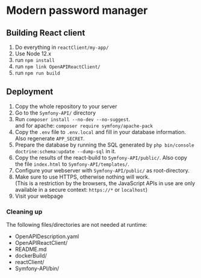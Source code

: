 # Modern password manager

## Building React client

 1. Do everything in `reactClient/my-app/`
 2. Use Node 12.x
 3. run `npm install`
 4. run `npm link OpenAPIReactClient/`
 5. run `npm run build`

## Deployment

 1. Copy the whole repository to your server
 2. Go to the `Symfony-API/` directory
 2. Run `composer install --no-dev --no-suggest`.  
    and for apache: `composer require symfony/apache-pack`
 3. Copy the `.env` file to `.env.local` and fill in your database information. Also regenerate `APP_SECRET`.
 4. Prepare the database by running the SQL generated by `php bin/console doctrine:schema:update --dump-sql` in it.
 5. Copy the results of the react-build to `Symfony-API/public/`. Also copy the file `index.html` to `Symfony-API/templates/`.
 6. Configure your webserver with `Symfony-API/public/` as root-directory.
 7. Make sure to use HTTPS, otherwise nothing will work.  
    (This is a restriction by the browsers, the JavaScript APIs in use are only available in a secure context: `https://*` or `localhost`)
 8. Visit your webpage

### Cleaning up

The following files/directories are not needed at runtime:

 - OpenAPIDescription.yaml
 - OpenAPIReactClient/
 - README.md
 - dockerBuild/
 - reactClient/
 - Symfony-API/bin/
